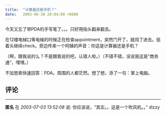 ```yaml
---
title:  "计算器还是手机？"
date:   2003-06-30 20:04:00 +0800
---
```


今天又忘了带PDA的手写笔了。。。只好用指头戳来戳去。  

在12楼电梯口等电梯的时候正在检查appointment，突然门开了，就闯了进去。低着头继续check。旁边传来一个阿姨的声音：你这是计算器还是手机？  

（啊，跟我说的么？不是跟我说的吧，认错人啦。）（不错不错，没说我这是“商务通”，嘿嘿。）  

不加思索快速回答：PDA。周围的人都茫然。想了想，添了一句：掌上电脑。  


## 评论

*****
**匿名** 在 *2003-07-03 13:52:08* 说: 你应该说，“其实。。这是一个吹风机。。”
dizzy

